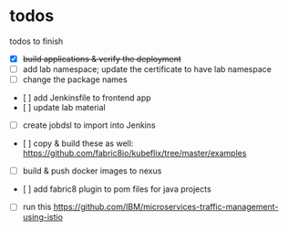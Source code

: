 # todos
todos to finish

- [x] ~~build applications & verify the deployment~~
- [ ] add lab namespace; update the certificate to have lab namespace
- [ ] change the package names
- [ ] add Jenkinsfile to frontend app
- [ ] update lab material
- [ ] create jobdsl to import into Jenkins
- [ ] copy & build these as well: https://github.com/fabric8io/kubeflix/tree/master/examples
- [ ] build & push docker images to nexus
- [ ] add fabric8 plugin to pom files for java projects
- [ ] run this https://github.com/IBM/microservices-traffic-management-using-istio
